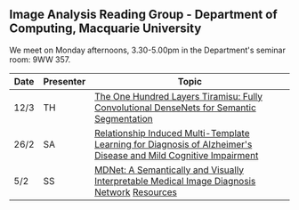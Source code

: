 ## Image Analysis Reading Group - Department of Computing, Macquarie University

We meet on Monday afternoons, 3.30-5.00pm in the Department's seminar room:  9WW 357.

Date | Presenter | Topic
---- | --------- | -----
12/3 | TH | [The One Hundred Layers Tiramisu: Fully Convolutional DenseNets for Semantic Segmentation](https://arxiv.org/pdf/1611.09326.pdf)
26/2 | SA | [Relationship Induced Multi-Template Learning for Diagnosis of Alzheimer's Disease and Mild Cognitive Impairment](https://www.ncbi.nlm.nih.gov/pubmed/26742127)
5/2 | SS | [MDNet: A Semantically and Visually Interpretable Medical Image Diagnosis Network](https://arxiv.org/abs/1707.02485) [Resources](https://computing-mq.github.io/iarg/links-2018-02-05.html)
